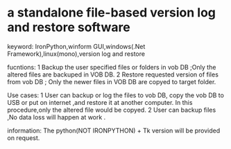 # a standalone file-based version log and restore software
keyword:
  IronPython,winform  GUI,windows(.Net Framework),linux(mono),version log and restore

fucntions:
  1 Backup the user specified files or folders in vob DB ;Only the altered files are backuped in VOB DB.
  2 Restore requested version of files from  vob DB ; Only the newer files in VOB DB are copyed to target folder.

Use cases: 
  1 User can backup or log the files to vob DB, copy the vob DB to USB or put on internet ,and restore it at another computer. In this procedure,only the altered file would be copyed.
  2 User can backup files ,No data loss will happen at work .
  
information:
  The python(NOT IRONPYTHON) + Tk version will be provided on request.
